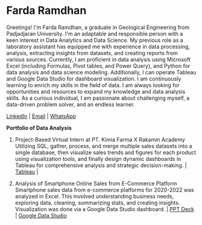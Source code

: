 # Farda Ramdhan

Greetings!
I'm Farda Ramdhan, a graduate in Geological Engineering from Padjadjaran University. I'm an adaptable and responsible person with a keen interest in Data Analytics and Data Science. My previous role as a laboratory assistant has equipped me with experience in data processing, analysis, extracting insights from datasets, and creating reports from various sources.
Currently, I am proficient in data analysis using Microsoft Excel (including Formulas, Pivot tables, and Power Query), and Python for data analysis and data science modeling. Additionally, I can operate Tableau and Google Data Studio for dashboard visualization. I am continuously learning to enrich my skills in the field of data.
I am always looking for opportunities and resources to expand my knowledge and data analysis skills. As a curious individual, I am passionate about challenging myself, a data-driven problem solver, and an endless learner.

[LinkedIn](https://www.linkedin.com/in/fardaramdhan/) | [Email](fardazza@gmail.com) | [WhatsApp](https://wa.me/6287708285255)

**Portfolio of Data Analysis**
1. Project-Based Virtual Intern at PT. Kimia Farma X Rakamin Academy
   Utilizing SQL, gather, process, and merge multiple sales datasets into a single database, then visualize sales trends and figures for each product using visualization
   tools, and finally design dynamic dashboards in Tableau for comprehensive analysis and strategic decision-making.
   | [Tableau](https://public.tableau.com/app/profile/farda.ramdhan/viz/KimiaFarma_17080063212300/Dashboard1) |

2. Analysis of Smartphone Online Sales from E-Commerce Platform
   Smartphone sales data from e-commerce platforms for 2020-2022 was analyzed in Excel. This involved understanding business needs, exploring data, cleaning, summarizing
   stats, and creating insights. Visualization was done via a Google Data Studio dashboard.
| [PPT Deck](https://www.linkedin.com/in/fardaramdhan/details/projects/1208586327/multiple-media-viewer?profileId=ACoAACx9qiAB6WX5ZSC4b381g70NrKL1jgtZCNU&treasuryMediaId=1708458087093&type=DOCUMENT&lipi=urn%3Ali%3Apage%3Ad_flagship3_profile_view_base_projects_details%3BU5u%2FrQzBR%2FagN8mHw%2FRxWQ%3D%3D) | [Google Data Studio](https://lookerstudio.google.com/reporting/769cbc73-3253-4d2e-8d84-22e5b5501205)
